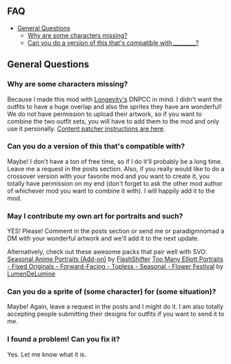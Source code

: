 ## FAQ
* [General Questions](#General-Questions)
  * [Why are some characters missing?](#why-are-some-characters-missing)
  * [Can you do a version of this that's compatible with ________?](#can-you-do-a-version-of-this-thats-compatible-with)

## General Questions

### Why are some characters missing?
Because I made this mod with [Longevity's](https://www.nexusmods.com/stardewvalley/mods/649?tab=files) DNPCC in mind. I didn't want the outfits to have a huge overlap and also the sprites they have are wonderful! We do not have permission to upload their artwork, so if you want to combine the two outfit sets, you will have to add them to the mod and only use it personally. [Content patcher instructions are here](https://github.com/Pathoschild/StardewMods/tree/stable/ContentPatcher#readme).

### Can you do a version of this that's compatible with?
Maybe! I don't have a ton of free time, so if I do it'll probably be a long time. Leave me a request in the posts section. Also, if you really would like to do a crossover version with your favorite mod and you want to create it, you totally have permission on my end (don't forget to ask the other mod author of whichever mod you want to combine it with). I will happily add it to the mod.

### May I contribute my own art for portraits and such?
YES! Please! Comment in the posts section or send me or paradigmnomad a DM with your wonderful artwork and we'll add it to the next update.

Alternatively, check out these awesome packs that pair well with SVO:
[Seasonal Anime Portraits (Add-on)](https://www.nexusmods.com/stardewvalley/mods/3202) by [FlashShifter](https://www.nexusmods.com/stardewvalley/users/46021252)
[Too Many Elliott Portraits - Fixed Originals - Forward-Facing - Topless - Seasonal - Flower Festival](https://www.nexusmods.com/stardewvalley/mods/3488?tab=description) by [LumenDeLumine](https://www.nexusmods.com/stardewvalley/users/8477362)

### Can you do a sprite of (some character) for (some situation)?
Maybe! Again, leave a request in the posts and I might do it. I am also totally accepting people submitting their designs for outfits if you want to send it to me.

### I found a problem! Can you fix it?
Yes. Let me know what it is.
